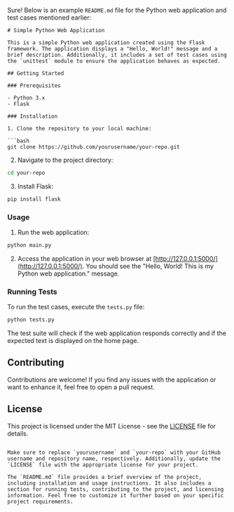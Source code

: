 Sure! Below is an example `README.md` file for the Python web application and test cases mentioned earlier:

```
# Simple Python Web Application

This is a simple Python web application created using the Flask framework. The application displays a "Hello, World!" message and a brief description. Additionally, it includes a set of test cases using the `unittest` module to ensure the application behaves as expected.

## Getting Started

### Prerequisites

- Python 3.x
- Flask

### Installation

1. Clone the repository to your local machine:

```bash
git clone https://github.com/yourusername/your-repo.git
```

2. Navigate to the project directory:

```bash
cd your-repo
```

3. Install Flask:

```bash
pip install flask
```

### Usage

1. Run the web application:

```bash
python main.py
```

2. Access the application in your web browser at [http://127.0.0.1:5000/](http://127.0.0.1:5000/). You should see the "Hello, World! This is my Python web application." message.

### Running Tests

To run the test cases, execute the `tests.py` file:

```bash
python tests.py
```

The test suite will check if the web application responds correctly and if the expected text is displayed on the home page.

## Contributing

Contributions are welcome! If you find any issues with the application or want to enhance it, feel free to open a pull request.

## License

This project is licensed under the MIT License - see the [LICENSE](LICENSE) file for details.
```

Make sure to replace `yourusername` and `your-repo` with your GitHub username and repository name, respectively. Additionally, update the `LICENSE` file with the appropriate license for your project.

The `README.md` file provides a brief overview of the project, including installation and usage instructions. It also includes a section for running tests, contributing to the project, and licensing information. Feel free to customize it further based on your specific project requirements.